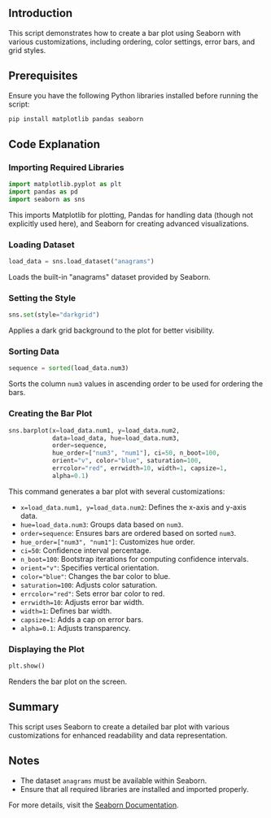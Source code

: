 ## Introduction
This script demonstrates how to create a bar plot using Seaborn with various customizations, including ordering, color settings, error bars, and grid styles.

## Prerequisites
Ensure you have the following Python libraries installed before running the script:

```bash
pip install matplotlib pandas seaborn
```

## Code Explanation

### Importing Required Libraries
```python
import matplotlib.pyplot as plt
import pandas as pd
import seaborn as sns
```
This imports Matplotlib for plotting, Pandas for handling data (though not explicitly used here), and Seaborn for creating advanced visualizations.

### Loading Dataset
```python
load_data = sns.load_dataset("anagrams")
```
Loads the built-in "anagrams" dataset provided by Seaborn.

### Setting the Style
```python
sns.set(style="darkgrid")
```
Applies a dark grid background to the plot for better visibility.

### Sorting Data
```python
sequence = sorted(load_data.num3)
```
Sorts the column `num3` values in ascending order to be used for ordering the bars.

### Creating the Bar Plot
```python
sns.barplot(x=load_data.num1, y=load_data.num2,
            data=load_data, hue=load_data.num3,
            order=sequence,
            hue_order=["num3", "num1"], ci=50, n_boot=100,
            orient="v", color="blue", saturation=100,
            errcolor="red", errwidth=10, width=1, capsize=1,
            alpha=0.1)
```
This command generates a bar plot with several customizations:
- `x=load_data.num1, y=load_data.num2`: Defines the x-axis and y-axis data.
- `hue=load_data.num3`: Groups data based on `num3`.
- `order=sequence`: Ensures bars are ordered based on sorted `num3`.
- `hue_order=["num3", "num1"]`: Customizes hue order.
- `ci=50`: Confidence interval percentage.
- `n_boot=100`: Bootstrap iterations for computing confidence intervals.
- `orient="v"`: Specifies vertical orientation.
- `color="blue"`: Changes the bar color to blue.
- `saturation=100`: Adjusts color saturation.
- `errcolor="red"`: Sets error bar color to red.
- `errwidth=10`: Adjusts error bar width.
- `width=1`: Defines bar width.
- `capsize=1`: Adds a cap on error bars.
- `alpha=0.1`: Adjusts transparency.

### Displaying the Plot
```python
plt.show()
```
Renders the bar plot on the screen.

## Summary
This script uses Seaborn to create a detailed bar plot with various customizations for enhanced readability and data representation.

## Notes
- The dataset `anagrams` must be available within Seaborn.
- Ensure that all required libraries are installed and imported properly.

For more details, visit the [Seaborn Documentation](https://seaborn.pydata.org/).

